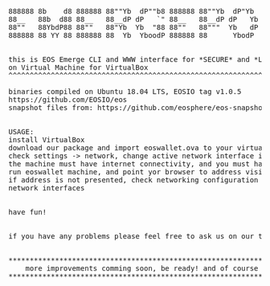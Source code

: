 <pre>
888888 8b    d8 888888 88""Yb  dP""b8 888888 88""Yb  dP"Yb  88        db    88b 88 8888b.  
88__   88b  d88 88__   88__dP dP   `" 88__   88__dP dP   Yb 88       dPYb   88Yb88  8I  Yb 
88""   88YbdP88 88""   88"Yb  Yb  "88 88""   88"""  Yb   dP 88  .o  dP__Yb  88 Y88  8I  dY 
888888 88 YY 88 888888 88  Yb  YboodP 888888 88      YbodP  88ood8 dP""""Yb 88  Y8 8888Y"  


this is EOS Emerge CLI and WWW interface for *SECURE* and *LOCAL* voting 
on Virtual Machine for VirtualBox 
^^^^^^^^^^^^^^^^^^^^^^^^^^^^^^^^^^^^^^^^^^^^^^^^^^^^^^^^^^^^^^^^^^^^^^^^^^^^^^^^^^^

binaries compiled on Ubuntu 18.04 LTS, EOSIO tag v1.0.5
https://github.com/EOSIO/eos
snapshot files from: https://github.com/eosphere/eos-snapshot-files/tree/master/final


USAGE:
install VirtualBox 
download our package and import eoswallet.ova to your virtualbox (import appliance from "file" menu)
check settings -> network, change active network interface if needed, and leave  "bridged" config as is
the machine must have internet connectivity, and you must have access to VM IP address
run eoswallet machine, and point yor browser to address visible on screen after virtual machine started
if address is not presented, check networking configuration on VurtualBox, especially if you have more then one 
network interfaces


have fun!


if you have any problems please feel free to ask us on our telegram channel https://t.me/eosemerge or by email: support@eosemerge.io


*******************************************************************************
    more improvements comming soon, be ready! and of course vote for us :)
*******************************************************************************

</pre>
